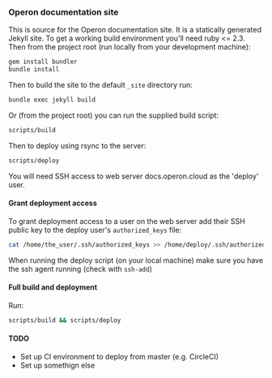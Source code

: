 ### Operon documentation site

This is source for the Operon documentation site. It is a statically generated Jekyll site. To get a working build environment you'll need ruby <= 2.3. Then from the project root (run locally from your development machine):

```bash
gem install bundler
bundle install
```

Then to build the site to the default `_site` directory run:

```bash
bundle exec jekyll build
```

Or (from the project root) you can run the supplied build script:

```bash
scripts/build
```

Then to deploy using rsync to the server:

```bash
scripts/deploy
```

You will need SSH access to web server docs.operon.cloud as the 'deploy' user.

#### Grant deployment access

To grant deployment access to a user on the web server add their SSH public key to the deploy user's `authorized_keys` file:

```bash
cat /home/the_user/.ssh/authorized_keys >> /home/deploy/.ssh/authorized_keys
```

When running the deploy script (on your local machine) make sure you have the ssh agent running (check with `ssh-add`)

#### Full build and deployment

Run:

```bash
scripts/build && scripts/deploy
```

#### TODO
- Set up CI environment to deploy from master (e.g. CircleCI)
- Set up somethign else
